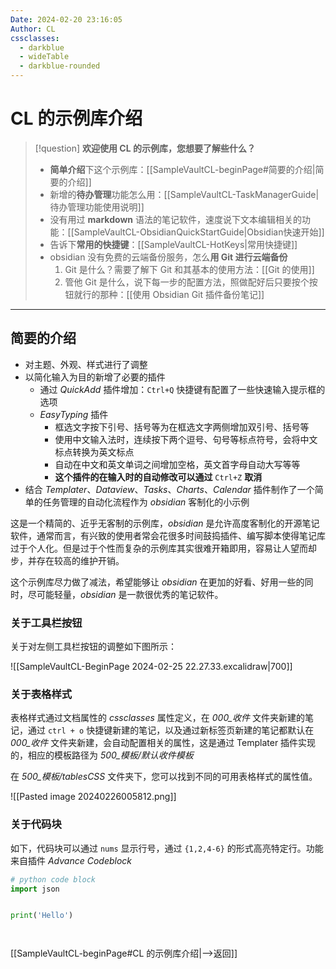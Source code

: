 ```yaml
---
Date: 2024-02-20 23:16:05
Author: CL
cssclasses:
  - darkblue
  - wideTable
  - darkblue-rounded
---
```

# CL 的示例库介绍

>[!question] **欢迎使用 CL 的示例库，您想要了解些什么？**
> - **简单介绍**下这个示例库：[[SampleVaultCL-beginPage#简要的介绍|简要的介绍]]
> - 新增的**待办管理**功能怎么用：[[SampleVaultCL-TaskManagerGuide|待办管理功能使用说明]]
> - 没有用过 **markdown** 语法的笔记软件，速度说下文本编辑相关的功能：[[SampleVaultCL-ObsidianQuickStartGuide|Obsidian快速开始]]
> - 告诉下**常用的快捷键**：[[SampleVaultCL-HotKeys|常用快捷键]]
> - obsidian 没有免费的云端备份服务，怎么**用 Git 进行云端备份**
> 	1. Git 是什么？需要了解下 Git 和其基本的使用方法：[[Git 的使用]]
> 	2. 管他 Git 是什么，说下每一步的配置方法，照做配好后只要按个按钮就行的那种：[[使用 Obsidian Git 插件备份笔记]]

---
## 简要的介绍

- 对主题、外观、样式进行了调整
- 以简化输入为目的新增了必要的插件
	- 通过 *QuickAdd* 插件增加：`Ctrl+Q` 快捷键有配置了一些快速输入提示框的选项
	- *EasyTyping* 插件
		- 框选文字按下引号、括号等为在框选文字两侧增加双引号、括号等
		- 使用中文输入法时，连续按下两个逗号、句号等标点符号，会将中文标点转换为英文标点
		- 自动在中文和英文单词之间增加空格，英文首字母自动大写等等
		- **这个插件的在输入时的自动修改可以通过** `Ctrl+Z` **取消**
- 结合 *Templater*、*Dataview*、*Tasks*、*Charts*、*Calendar* 插件制作了一个简单的任务管理的自动化流程作为 *obsidian* 客制化的小示例

这是一个精简的、近乎无客制的示例库，*obsidian* 是允许高度客制化的开源笔记软件，通常而言，有兴致的使用者常会花很多时间鼓捣插件、编写脚本使得笔记库过于个人化。但是过于个性而复杂的示例库其实很难开箱即用，容易让人望而却步，并存在较高的维护开销。

这个示例库尽力做了减法，希望能够让 *obsidian* 在更加的好看、好用一些的同时，尽可能轻量，*obsidian* 是一款很优秀的笔记软件。

### 关于工具栏按钮

关于对左侧工具栏按钮的调整如下图所示：

![[SampleVaultCL-BeginPage 2024-02-25 22.27.33.excalidraw|700]]

### 关于表格样式

表格样式通过文档属性的 *cssclasses* 属性定义，在 *000_收件* 文件夹新建的笔记，通过 `ctrl + o` 快捷键新建的笔记，以及通过新标签页新建的笔记都默认在 *000_收件* 文件夹新建，会自动配置相关的属性，这是通过 Templater 插件实现的，相应的模板路径为 *500_模板/默认收件模板*

在 *500_模板/tablesCSS* 文件夹下，您可以找到不同的可用表格样式的属性值。

![[Pasted image 20240226005812.png]]

### 关于代码块

如下，代码块可以通过 `nums` 显示行号，通过 `{1,2,4-6}` 的形式高亮特定行。功能来自插件 *Advance Codeblock*

```python nums {2,4, 7-8}
# python code block
import json


print('Hello')




```

[[SampleVaultCL-beginPage#CL 的示例库介绍|-->返回]]